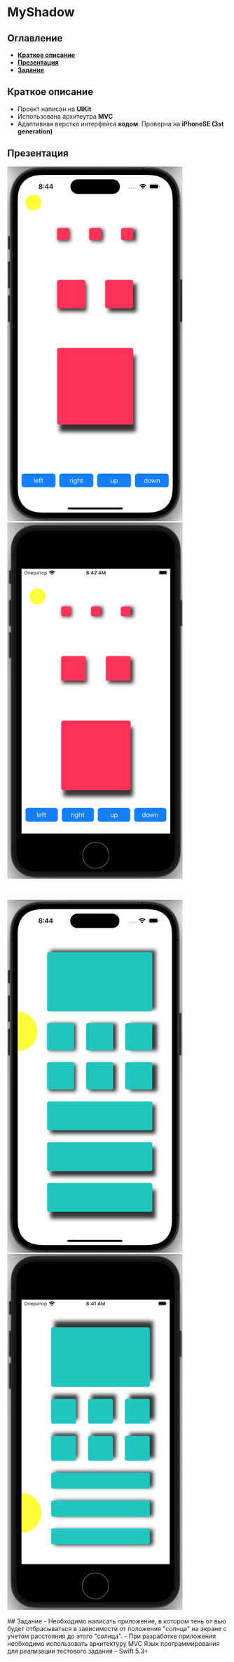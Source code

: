 # MyShadow
## Оглавление
- **[Краткое описание](#Basic)**
- **[Презентация](#Presentation)**
- **[Задание](#Task)**

## <a id="Basic"></a>Краткое описание
- Проект написан на **UIKit**
- Использована архитеутра **MVC**
- Адаптивная верстка интерфейса **кодом**. Проверна на **iPhoneSE (3st generation)**
## <a id="Presentation"></a>Презентация

<p align="row">
<img src= "https://github.com/AlekseiBodrov/MyShadow/blob/main/presentation/1.png" width="400" >
<img src= "https://github.com/AlekseiBodrov/MyShadow/blob/main/presentation/2.png" width="400" >
</p>
<br />
<p align="row">
<img src= "https://github.com/AlekseiBodrov/MyShadow/blob/main/presentation/3.png" width="400" >
<img src= "https://github.com/AlekseiBodrov/MyShadow/blob/main/presentation/4.png" width="400" >
</p>
## <a id="Task"></a>Задание
- Необходимо написать приложение, в котором тень от вью будет отбрасываться в зависимости от положения "солнца" на экране с учетом расстояния до этого "солнца".
- При разработке приложения необходимо использовать архитектуру MVC
Язык программирования для реализации тестового задания – Swift 5.3+
